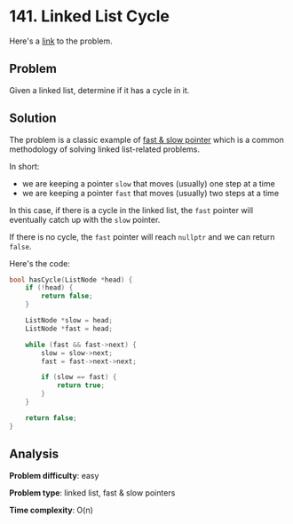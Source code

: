 # 141. Linked List Cycle

Here's a [link](https://leetcode.com/problems/linked-list-cycle/) to the problem.

## Problem

Given a linked list, determine if it has a cycle in it.

## Solution

The problem is a classic example of [fast & slow pointer](https://medium.com/@arifimran5/fast-and-slow-pointer-pattern-in-linked-list-43647869ac99) which is a common methodology of solving linked list-related problems.

In short:

- we are keeping a pointer `slow` that moves (usually) one step at a time
- we are keeping a pointer `fast` that moves (usually) two steps at a time

In this case, if there is a cycle in the linked list, the `fast` pointer will eventually catch up with the `slow` pointer.

If there is no cycle, the `fast` pointer will reach `nullptr` and we can return `false`.

Here's the code:

```cpp
bool hasCycle(ListNode *head) {
    if (!head) {
        return false;
    }

    ListNode *slow = head;
    ListNode *fast = head;

    while (fast && fast->next) {
        slow = slow->next;
        fast = fast->next->next;

        if (slow == fast) {
            return true;
        }
    }

    return false;
}
```

## Analysis

**Problem difficulty**: easy

**Problem type**: linked list, fast & slow pointers

**Time complexity**: O(n)
